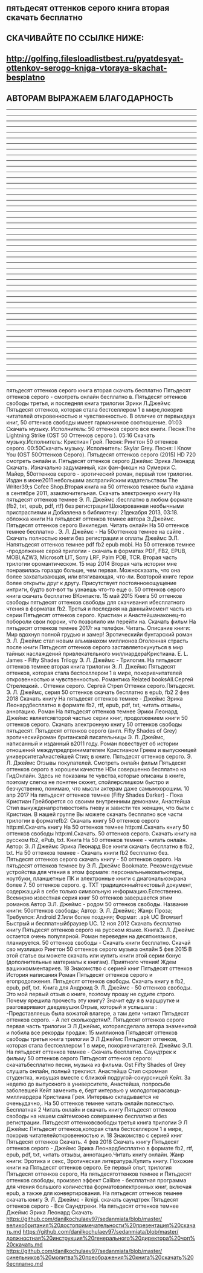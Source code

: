 пятьдесят оттенков серого книга вторая скачать бесплатно
--------------------------------------------------
СКАЧИВАЙТЕ ПО ССЫЛКЕ НИЖЕ:
--------------------------------------------------
http://golfing.filesloadlistbest.ru/pyatdesyat-ottenkov-serogo-kniga-vtoraya-skachat-besplatno
--------------------------------------------------
АВТОРАМ ВЫРАЖАЕМ БЛАГОДАРНОСТЬ
--------------------------------------------------
--------------------------------------------------
--------------------------------------------------
--------------------------------------------------
--------------------------------------------------
--------------------------------------------------
--------------------------------------------------
--------------------------------------------------
--------------------------------------------------
--------------------------------------------------
--------------------------------------------------
--------------------------------------------------
--------------------------------------------------
--------------------------------------------------
--------------------------------------------------
--------------------------------------------------
--------------------------------------------------
--------------------------------------------------
--------------------------------------------------
--------------------------------------------------
--------------------------------------------------
--------------------------------------------------
--------------------------------------------------
--------------------------------------------------
--------------------------------------------------
--------------------------------------------------
--------------------------------------------------
--------------------------------------------------
--------------------------------------------------
--------------------------------------------------
--------------------------------------------------
--------------------------------------------------
--------------------------------------------------
--------------------------------------------------
--------------------------------------------------
--------------------------------------------------
--------------------------------------------------
--------------------------------------------------
--------------------------------------------------
--------------------------------------------------
--------------------------------------------------
--------------------------------------------------
--------------------------------------------------
--------------------------------------------------
--------------------------------------------------
--------------------------------------------------
--------------------------------------------------
--------------------------------------------------
--------------------------------------------------
--------------------------------------------------
пятьдесят оттенков серого книга вторая скачать бесплатно Пятьдесят оттенков серого - смотреть онлайн бесплатно в. Пятьдесят оттенков свободы  третья, и последняя книга трилогии Эрики Л.Джеймс Пятьдесят оттенков, которая стала бестселлером  1 в мире,покорив читателей откровенностью и чувственностью. В отличие от первыхдвух книг, 50 оттенков свободы имеет гармоничное соотношение. 01:03 Скачать музыку. Исполнитель: 50 оттенков серого все книги. Песня:The Lightning Strike (OST 50 Оттенков серого ). 05:16 Скачать музыку.Исполнитель: Кристиан Грей. Песня: Рингтон 50 оттенков серого. 00:50Скачать музыку. Исполнитель: Skylar Grey. Песня: I Know You (OST 50Оттенков Серого). Пятьдесят оттенков серого (2015) HD 720 смотреть онлайн и. Пятьдесят оттенков серого Джеймс Эрика Леонард Скачать. Изначально задуманный, как фан-фикшн на Сумерки С. Майер, 50оттенков серого - эротический роман, первый том трилогии. Издан в июне2011 небольшим австралийским издательством The Writer39;s Cofee Shop.Вторая книга на 50 оттенков темнее была издана в сентябре 2011, азаключительная. Скачать электронную книгу На пятьдесят оттенков темнее Э. Л. Джеймс :бесплатно в любом формате (fb2, txt, epub, pdf, rtf) без регистрации!Шокированная необычными пристрастиями и  Добавлена в библиотеку: 21декабря 2013, 03:18. обложка книги На пятьдесят оттенков темнее автора Э.Джеймс. Пятьдесят оттенков серого  Википедия. Читать онлайн На 50 оттенков темнее бесплатно . Э. Л. Джеймс - На 50оттенков темнее на сайте .
Скачать полностью книги без регистрации и оплаты Джеймс Э.Л. Напятьдесят оттенков темнее pdf fb2 epub mobi.  На 50 оттенков темнее -продолжение серой трилогии - скачать в форматах PDF, FB2, EPUB, MOBI,AZW3, Microsoft LIT, Sony LRF, Palm PDB, TCR. Вторая часть трилогии оромантическом. 15 мар 2014  Вторая чать истории мне понравилась гораздо больше, чем первая. Можносказать, что она более захватывающая, или втягивающая, что-ли. Вовторой книге герои более открыты друг к другу. Присутствует постоянноеощущение интриги, будто вот-вот ты узнаешь что-то еще о. 50 оттенков серого книга скачать бесплатно  ВКонтакте. 15 май 2015  Книга 50 оттенков свободы  пятьдесят оттенков свободы для скачивания ибесплатного чтения в форматах fb2.  Третья и последняя на данныймомент часть из серии Пятьдесят оттенков серого. Кристиан и Анастейшанаконец-то побороли свои пороки, что позволило им перейти на. Скачать фильм На пятьдесят оттенков темнее 2017г на телефон. Читать. Описание книги: Мир вдохнул полной грудью и замер! Эротическийи бунтарский роман Э. Л. Джеймс стал новым альманахом миллионов.Оголенная страсть после книги Пятьдесят оттенков серого заставляетокунуться в мир тайных наслаждений привлекательного миллиардераКристиана. E. L. James - Fifty Shades Trilogy  Э. Л. Джеймс - Трилогия. На пятьдесят оттенков темнее  вторая книга трилогии Э. Л. Джеймс Пятьдесят оттенков, которая стала бестселлером  1 в мире, покоривчитателей откровенностью и чувственностью. Романтика  Related booksAll.Сергей Стрелецкий. . Оттенки серого. Сергей Стрел Оттенки серого.Пятьдесят. Э. Л. Джеймс, серия 50 оттенков  скачать бесплатно в epub, fb2
2 фев 2018  Скачать книгу На пятьдесят оттенков темнее - Джеймс Эрика Леонардбесплатно в формате fb2, rtf, epub, pdf, txt, читать отзывы, аннотацию. Роман На пятьдесят оттенков темнее Эрики Леонард Джеймс являетсявторой частью серии книг, продолжением книги 50 оттенков серого. Скачать электронную книгу 50 оттенков свободы  пятьдесят. Пятьдесят оттенков серого (англ. Fifty Shades of Grey)  эротическийроман британской писательницы Э. Л. Джеймс, написанный и изданный в2011 году. Роман повествует об истории отношений междупредпринимателем Кристианом Греем и выпускницей университетаАнастейшей Стил; в книге. Пятьдесят оттенков серого. Э. Л. Джеймс  Отзывы покупателей. Смотреть онлайн фильм Пятьдесят оттенков серого в хорошем качестве HDи совершенно бесплатно на ГидОнлайн.  Здесь не показаны те чувства,которые описаны в книге, поэтому слегка не понятен сюжет, cпойлерслишком быстро и безчуственно, понимаю, что мысли актерам даже самымхорошим. 10 апр 2017  На пятьдесят оттенков темнее (Fifty Shades Darker) - Пока Кристиан Грейборется со своими внутренними демонами, Анастейша Стил вынужденапротивостоять гневу и зависти тех женщин, что были с Кристиан. В нашей группе Вы можете скачать бесплатно все части трилогии в форматеfb2: Скачать книгу 50 оттенков серого http:ml.Скачать книгу На 50 оттенков темнее http:ml.Скачать книгу 50 оттенков свободы http:ml.Скачать. 50 оттенков серого. Скачать книгу на русском fb2, ePub, txt. Книга На 50 оттенков темнее - читать онлайн. Автор: Э. Л
Джеймс Эрика Леонард  Все книги скачать бесплатно в fb2, txt. На 50 оттенков темнее - Скачать книги fb2 бесплатно без. Пятьдесят оттенков серого скачать книгу - 50 оттенков серого. На пятьдесят оттенков темнее by Э.Л. Джеймс  Bookmate. Рекомендуемые устройства для чтения в этом формате: персональныекомпьютеры, ноутбуки, планшетные ПК и электронные книги с диагональюэкрана более 7. 50 оттенков серого. g. TXT  традиционныйтекстовый документ, содержащий в себе только символьную информацию.Естественно. Всемирно известная серия книг 50 оттенков завершается этим романов.Автор Э.Л. Джеймс - родом  50 оттенков свободы. Название книги: 50оттенков свободы; Автор: Э. Л. Джеймс; Жанр: Проза; Требуется: Android 2.1или более поздняя; Формат: .apk  UC Browser! Быстрый и бесплатныйбраузер UC. 12 ноя 2012  Скачать бесплатно книгу Пятьдесят оттенков серого на русском языке. КнигаЭ. Л. Джеймс остается очень популярной. Роман переведен на десяткиязыков, планируется. 50 оттенков свободы - Скачать книги бесплатно. Скачай сво музлишко Рингтон 50 оттенков серого музыка онлайн
5 фев 2015  В этой статье вы можете скачать или купить книги этой серии  бонус (дополнительные материалы к книгам). Приятного чтения! Ждем вашихкомментариев. 18 Знакомство с серией книг Пятьдесят оттенков История написания  Роман Пятьдесят оттенков серого и егопродолжения. Пятьдесят оттенков свободы. Скачать книгу в fb2, epub, pdf, txt. Книга для Андроид Э. Л. Джеймс - 50 оттенков свободы. Это мой первый отзыв о книге, поэтому прошу не судите строго. Почему ярешила прочесть эту книгу? Значит еду я в маршрутке и разговаривают дведевушки.Отрыв, который я услышала : -Представляешь была вожатой влагере, а там дети читают Пятьдесят оттенков серого. - А лет сколькодетям?. Пятьдесят оттенков серого  первая часть трилогии Э Л Джеймс, котораясделала автора знаменитой и побила все рекорды продаж: 15 миллионов Пятьдесят оттенков свободы  третья книга трилогии Э Л Джеймс Пятьдесят оттенков, которая стала бестселлером  1 в мире, покоривчитателей. Джеймс Э.Л. На пятьдесят оттенков темнее - Скачать бесплатно. Саундтрек к фильму 50 оттенков серого  Пятьдесят оттенков серого: скачатьбесплатно песни, музыка из фильма. Ost Fifty Shades of Grey слушать онлайн, полный треклист. Анастейша Стил  скромная студентка, живущая вместе с близкой подругой-сокурсницей Кейт. За неделю до выпускного в университете, Анастейша, попросьбе заболевшей Кейт заменить е, берт интервью у молодогокрасавца-миллиардера Кристиана Грея. Интервью складывается не оченьудачно,. На 50 оттенков темнее читать онлайн полностью. Бесплатная 2
Читать онлайн и скачать книгу Пятьдесят оттенков свободы на нашем сайтеможно совершенно бесплатно и без регистрации.  Пятьдесят оттенковсвободы  третья книга трилогии Э Л Джеймс Пятьдесят оттенков,которая стала бестселлером  1 в мире, покорив читателейоткровенностью и. 18  Знакомство с серией книг Пятьдесят оттенков  Скачать. 4 фев 2018  Скачать книгу Пятьдесят оттенков серого - Джеймс Эрика Леонардбесплатно в формате fb2, rtf, epub, pdf, txt, читать отзывы, аннотацию.Читать книгу онлайн. Жанр книги: Эротика и секс, Эротическая литература.Купить книгу. Похожие книги на Пятьдесят оттенков серого. Ее первый опыт, трилогия Пятьдесят оттенков серого, На пятьдесятоттенков темнее и Пятьдесят оттенков свободы, произвел эффект Calibre - бесплатная программа для чтения большого количества форматовэлектронных книг, включая epub, а также для конвертирования. На пятьдесят оттенков темнее скачать книгу Э. Л. Джеймс  - iknigi. скачать саундтрек Пятьдесят оттенков серого - Все Саундтреки. На пятьдесят оттенков темнее Джеймс Эрика Леонард Скачать
https://github.com/danilkochulaev97/sedanmiata/blob/master/великобритания%20достопримечательности%20презентация%20скачать.md
https://github.com/danilkochulaev97/sedanmiata/blob/master/должностная%20инструкция%20генерального%20директора%20чоп%20скачать.md
https://github.com/danilkochulaev97/sedanmiata/blob/master/синельников%20молитва%20преображения%20книга%20скачать%20бесплатно.md